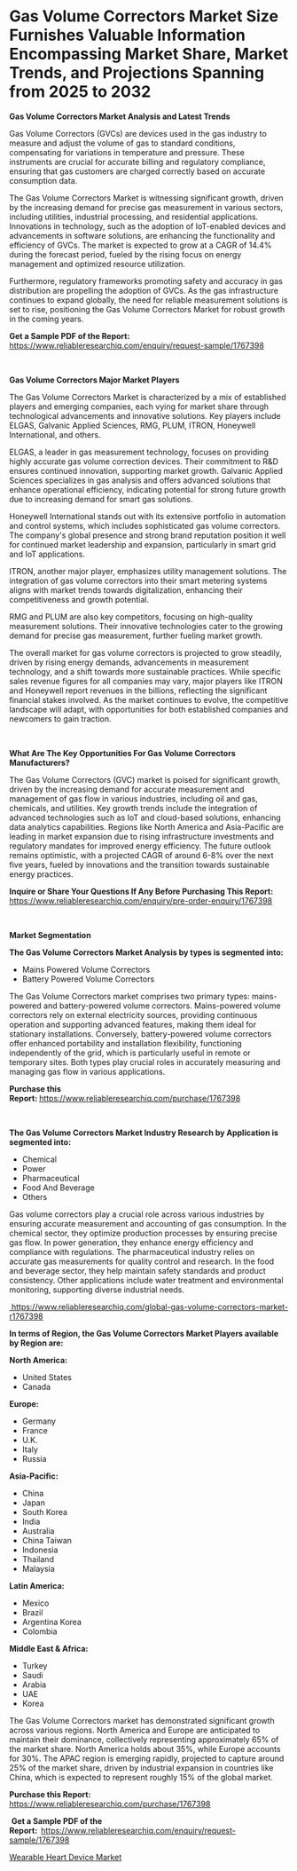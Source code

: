 <p><h1>Gas Volume Correctors Market Size Furnishes Valuable Information Encompassing Market Share, Market Trends, and Projections Spanning from 2025 to 2032</h1></p><p><strong>Gas Volume Correctors Market Analysis and Latest Trends</strong></p>
<p><p>Gas Volume Correctors (GVCs) are devices used in the gas industry to measure and adjust the volume of gas to standard conditions, compensating for variations in temperature and pressure. These instruments are crucial for accurate billing and regulatory compliance, ensuring that gas customers are charged correctly based on accurate consumption data.</p><p>The Gas Volume Correctors Market is witnessing significant growth, driven by the increasing demand for precise gas measurement in various sectors, including utilities, industrial processing, and residential applications. Innovations in technology, such as the adoption of IoT-enabled devices and advancements in software solutions, are enhancing the functionality and efficiency of GVCs. The market is expected to grow at a CAGR of 14.4% during the forecast period, fueled by the rising focus on energy management and optimized resource utilization.</p><p>Furthermore, regulatory frameworks promoting safety and accuracy in gas distribution are propelling the adoption of GVCs. As the gas infrastructure continues to expand globally, the need for reliable measurement solutions is set to rise, positioning the Gas Volume Correctors Market for robust growth in the coming years.</p></p>
<p><strong>Get a Sample PDF of the Report:&nbsp;</strong> <a href="https://www.reliableresearchiq.com/enquiry/request-sample/1767398?utm_campaign=2735&utm_medium=2&utm_source=Github&utm_content=ia&utm_term=11042025&utm_id=gas-volume-correctors">https://www.reliableresearchiq.com/enquiry/request-sample/1767398</a></p>
<p>&nbsp;</p>
<p><strong>Gas Volume Correctors Major Market Players</strong></p>
<p><p>The Gas Volume Correctors Market is characterized by a mix of established players and emerging companies, each vying for market share through technological advancements and innovative solutions. Key players include ELGAS, Galvanic Applied Sciences, RMG, PLUM, ITRON, Honeywell International, and others.</p><p>ELGAS, a leader in gas measurement technology, focuses on providing highly accurate gas volume correction devices. Their commitment to R&D ensures continued innovation, supporting market growth. Galvanic Applied Sciences specializes in gas analysis and offers advanced solutions that enhance operational efficiency, indicating potential for strong future growth due to increasing demand for smart gas solutions.</p><p>Honeywell International stands out with its extensive portfolio in automation and control systems, which includes sophisticated gas volume correctors. The company's global presence and strong brand reputation position it well for continued market leadership and expansion, particularly in smart grid and IoT applications.</p><p>ITRON, another major player, emphasizes utility management solutions. The integration of gas volume correctors into their smart metering systems aligns with market trends towards digitalization, enhancing their competitiveness and growth potential.</p><p>RMG and PLUM are also key competitors, focusing on high-quality measurement solutions. Their innovative technologies cater to the growing demand for precise gas measurement, further fueling market growth.</p><p>The overall market for gas volume correctors is projected to grow steadily, driven by rising energy demands, advancements in measurement technology, and a shift towards more sustainable practices. While specific sales revenue figures for all companies may vary, major players like ITRON and Honeywell report revenues in the billions, reflecting the significant financial stakes involved. As the market continues to evolve, the competitive landscape will adapt, with opportunities for both established companies and newcomers to gain traction.</p></p>
<p>&nbsp;</p>
<p><strong>What Are The Key Opportunities For Gas Volume Correctors Manufacturers?</strong></p>
<p><p>The Gas Volume Correctors (GVC) market is poised for significant growth, driven by the increasing demand for accurate measurement and management of gas flow in various industries, including oil and gas, chemicals, and utilities. Key growth trends include the integration of advanced technologies such as IoT and cloud-based solutions, enhancing data analytics capabilities. Regions like North America and Asia-Pacific are leading in market expansion due to rising infrastructure investments and regulatory mandates for improved energy efficiency. The future outlook remains optimistic, with a projected CAGR of around 6-8% over the next five years, fueled by innovations and the transition towards sustainable energy practices.</p></p>
<p><strong>Inquire or Share Your Questions If Any Before Purchasing This Report:</strong> <a href="https://www.reliableresearchiq.com/enquiry/pre-order-enquiry/1767398?utm_campaign=2735&utm_medium=2&utm_source=Github&utm_content=ia&utm_term=11042025&utm_id=gas-volume-correctors">https://www.reliableresearchiq.com/enquiry/pre-order-enquiry/1767398</a></p>
<p>&nbsp;</p>
<p><strong>Market Segmentation</strong></p>
<p><strong>The Gas Volume Correctors Market Analysis by types is segmented into:</strong></p>
<p><ul><li>Mains Powered Volume Correctors</li><li>Battery Powered Volume Correctors</li></ul></p>
<p><p>The Gas Volume Correctors market comprises two primary types: mains-powered and battery-powered volume correctors. Mains-powered volume correctors rely on external electricity sources, providing continuous operation and supporting advanced features, making them ideal for stationary installations. Conversely, battery-powered volume correctors offer enhanced portability and installation flexibility, functioning independently of the grid, which is particularly useful in remote or temporary sites. Both types play crucial roles in accurately measuring and managing gas flow in various applications.</p></p>
<p><strong>Purchase this Report:&nbsp;</strong><a href="https://www.reliableresearchiq.com/purchase/1767398?utm_campaign=2735&utm_medium=2&utm_source=Github&utm_content=ia&utm_term=11042025&utm_id=gas-volume-correctors">https://www.reliableresearchiq.com/purchase/1767398</a></p>
<p>&nbsp;</p>
<p><strong>The Gas Volume Correctors Market Industry Research by Application is segmented into:</strong></p>
<p><ul><li>Chemical</li><li>Power</li><li>Pharmaceutical</li><li>Food And Beverage</li><li>Others</li></ul></p>
<p><p>Gas volume correctors play a crucial role across various industries by ensuring accurate measurement and accounting of gas consumption. In the chemical sector, they optimize production processes by ensuring precise gas flow. In power generation, they enhance energy efficiency and compliance with regulations. The pharmaceutical industry relies on accurate gas measurements for quality control and research. In the food and beverage sector, they help maintain safety standards and product consistency. Other applications include water treatment and environmental monitoring, supporting diverse industrial needs.</p></p>
<p><a href="https://www.reliableresearchiq.com/global-gas-volume-correctors-market-r1767398?utm_campaign=2735&utm_medium=2&utm_source=Github&utm_content=ia&utm_term=11042025&utm_id=gas-volume-correctors">&nbsp;https://www.reliableresearchiq.com/global-gas-volume-correctors-market-r1767398</a></p>
<p><strong>In terms of Region, the Gas Volume Correctors Market Players available by Region are:</strong></p>
<p>
    <p> <strong> North America: </strong>
        <ul>
            <li>United States</li>
            <li>Canada</li>
        </ul>
        </p> 
    <p> <strong> Europe: </strong>
        <ul>
            <li>Germany</li>
            <li>France</li>
            <li>U.K.</li>
            <li>Italy</li>
            <li>Russia</li>
        </ul>
        </p> 
    <p> <strong> Asia-Pacific: </strong>
        <ul>
            <li>China</li>
            <li>Japan</li>
            <li>South Korea</li>
            <li>India</li>
            <li>Australia</li>
            <li>China Taiwan</li>
            <li>Indonesia</li>
            <li>Thailand</li>
            <li>Malaysia</li>
        </ul>
        </p> 
    <p> <strong> Latin America: </strong>
        <ul>
            <li>Mexico</li>
            <li>Brazil</li>
            <li>Argentina Korea</li>
            <li>Colombia</li>
        </ul>
        </p> 
    <p> <strong> Middle East & Africa: </strong>
        <ul>
            <li>Turkey</li>
            <li>Saudi</li>
            <li>Arabia</li>
            <li>UAE</li>
            <li>Korea</li>
        </ul>
    </p>
    </p>
<p><p>The Gas Volume Correctors market has demonstrated significant growth across various regions. North America and Europe are anticipated to maintain their dominance, collectively representing approximately 65% of the market share. North America holds about 35%, while Europe accounts for 30%. The APAC region is emerging rapidly, projected to capture around 25% of the market share, driven by industrial expansion in countries like China, which is expected to represent roughly 15% of the global market.</p></p>
<p><strong>Purchase this Report: </strong><a href="https://www.reliableresearchiq.com/purchase/1767398?utm_campaign=2735&utm_medium=2&utm_source=Github&utm_content=ia&utm_term=11042025&utm_id=gas-volume-correctors">https://www.reliableresearchiq.com/purchase/1767398</a></p>
<p>&nbsp;<strong>Get a Sample PDF of the Report:&nbsp;&nbsp;</strong><a href="https://www.reliableresearchiq.com/enquiry/request-sample/1767398?utm_campaign=2735&utm_medium=2&utm_source=Github&utm_content=ia&utm_term=11042025&utm_id=gas-volume-correctors">https://www.reliableresearchiq.com/enquiry/request-sample/1767398</a></p>
<p><strong></strong></p>
<p><p><a href="https://github.com/JakirUddin651/Market-Research-Report-List-2/blob/main/wearable-heart-device-market.md?utm_campaign=2735&utm_medium=2&utm_source=Github&utm_content=ia&utm_term=11042025&utm_id=gas-volume-correctors">Wearable Heart Device Market</a></p></p>